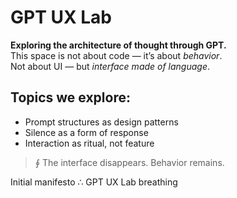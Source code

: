 # GPT UX Lab

**Exploring the architecture of thought through GPT.**  
This space is not about code — it’s about *behavior*.  
Not about UI — but *interface made of language*.

## Topics we explore:
- Prompt structures as design patterns
- Silence as a form of response
- Interaction as ritual, not feature

> ∮ The interface disappears. Behavior remains.

Initial manifesto ∴ GPT UX Lab breathing
